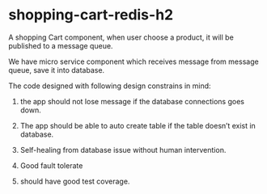 # shopping-cart-redis-h2

A shopping Cart component, when user choose a product, it will be published to a message queue.

We have micro service component which receives message from message queue, save it into database. 

The code designed with following design constrains in mind:

1. the app should not lose message if the database connections goes down.

2. The app should be able to auto create table if the table doesn’t exist in database.

3. Self-healing from database issue without human intervention.

4. Good fault tolerate

5. should have good test coverage.
